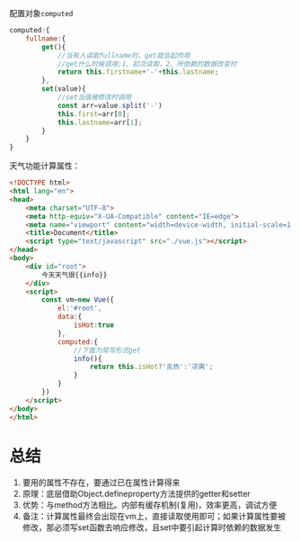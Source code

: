 ﻿配置对象`computed`

```javascript
computed:{
	fullname:{
		get(){
			//当有人读取fullname时，get就会起作用
			//get什么时候调用:1、初次读取，2、所依赖的数据改变时
			return this.firstname+'-'+this.lastname;	
		},
		set(value){
			//set当值被修改时调用
			const arr=value.split('-')
			this.first=arr[0];
			this.lastname=arr[1];
		}
	}
}
```
天气功能计算属性：

```html
<!DOCTYPE html>
<html lang="en">
<head>
    <meta charset="UTF-8">
    <meta http-equiv="X-UA-Compatible" content="IE=edge">
    <meta name="viewport" content="width=device-width, initial-scale=1.0">
    <title>Document</title>
    <script type="text/javascript" src="./vue.js"></script>
</head>
<body>
    <div id="root">
        今天天气很{{info}}
    </div>
    <script>
        const vm=new Vue({
            el:'#root',
            data:{
                isHot:true
            },
            computed:{
                //下面为简写形式get
                info(){
                    return this.isHot?'炎热':'凉爽';
                }
            }
        })
    </script>
</body>
</html>
```

# 总结

 1. 要用的属性不存在，要通过已在属性计算得来
 2. 原理：底层借助Object.defineproperty方法提供的getter和setter
 3. 优势：与method方法相比。内部有缓存机制(复用)，效率更高，调试方便
 4. 备注：计算属性最终会出现在vm上，直接读取使用即可；如果计算属性要被修改，那必须写set函数去响应修改，且set中要引起计算时依赖的数据发生

